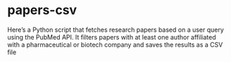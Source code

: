 # papers-csv
Here’s a Python script that fetches research papers based on a user query using the PubMed API. It filters papers with at least one author affiliated with a pharmaceutical or biotech company and saves the results as a CSV file
